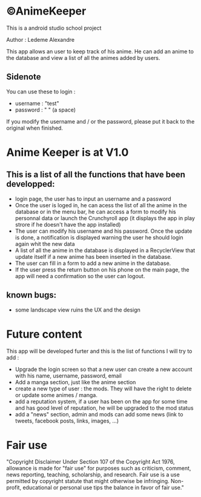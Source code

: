 # ©AnimeKeeper 
This is a android studio school project

Author : Ledeme Alexandre

This app allows an user to keep track of his anime. He can add an anime to the database and view a list of all the animes added by users.

## Sidenote

You can use these to login :
- username : "test"
- password : " " (a space)

If you modify the username and / or the password, please put it back to the original when finished.

# Anime Keeper is at V1.0

## This is a list of all the functions that have been developped:
- login page, the user has to input an username and a password
- Once the user is loged in, he can acess the list of all the anime in the database or in the menu bar, he can access a form to modify his personnal data or launch the Crunchyroll app (it displays the app in play strore if he doesn't have the app installed)
- The user can modify his username and his password. Once the update is done, a notification is displayed warning the user he should login again whit the new data
- A list of all the anime in the database is displayed in a RecyclerView that update itself if a new anime has been inserted in the database.
- The user can fill in a form to add a new anime in the database.
- If the user press the return button on his phone on the main page, the app will need a confirmation so the user can logout.

## known bugs:
- some landscape view ruins the UX and the design

# Future content

This app will be developed furter and this is the list of functions I will try to add :
- Upgrade the login screen so that a new user can create a new account with his name, username, password, email
- Add a manga section, just like the anime section
- create a new type of user : the mods. They will have the right to delete or update some animes / manga.
- add a reputation system, if a user has been on the app for some time and has good level of reputation, he will be upgraded to the mod status
- add a "news" section, admin and mods can add some news (link to tweets, facebook posts, links, images, ...)


# Fair use

"Copyright Disclaimer Under Section 107 of the Copyright Act 1976, allowance is made for "fair use" for purposes such as criticism, comment, news reporting, teaching, scholarship, and research. Fair use is a use permitted by copyright statute that might otherwise be infringing. Non-profit, educational or personal use tips the balance in favor of fair use."

